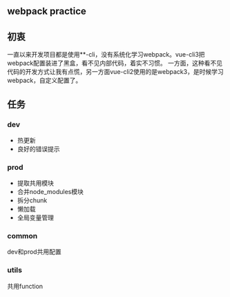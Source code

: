 ## webpack practice

## 初衷
一直以来开发项目都是使用**-cli，没有系统化学习webpack。vue-cli3把webpack配置装进了黑盒，看不见内部代码，着实不习惯。
一方面，这种看不见代码的开发方式让我有点慌，另一方面vue-cli2使用的是webpack3，是时候学习webpack，自定义配置了。

## 任务
### dev
- 热更新
- 良好的错误提示

### prod
- 提取共用模块
- 合并node_modules模块
- 拆分chunk
- 懒加载
- 全局变量管理

### common
dev和prod共用配置

### utils
共用function